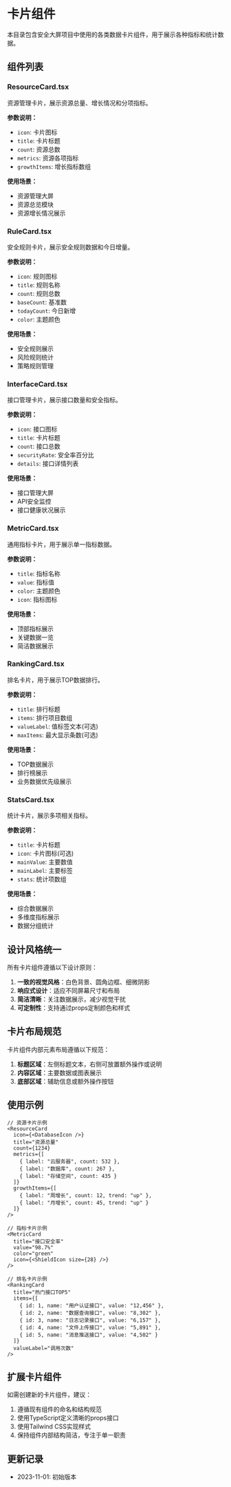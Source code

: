 # 卡片组件

本目录包含安全大屏项目中使用的各类数据卡片组件，用于展示各种指标和统计数据。

## 组件列表

### ResourceCard.tsx
资源管理卡片，展示资源总量、增长情况和分项指标。

**参数说明：**
- `icon`: 卡片图标
- `title`: 卡片标题
- `count`: 资源总数
- `metrics`: 资源各项指标
- `growthItems`: 增长指标数组

**使用场景：**
- 资源管理大屏
- 资源总览模块
- 资源增长情况展示

### RuleCard.tsx
安全规则卡片，展示安全规则数据和今日增量。

**参数说明：**
- `icon`: 规则图标
- `title`: 规则名称
- `count`: 规则总数
- `baseCount`: 基准数
- `todayCount`: 今日新增
- `color`: 主题颜色

**使用场景：**
- 安全规则展示
- 风险规则统计
- 策略规则管理

### InterfaceCard.tsx
接口管理卡片，展示接口数量和安全指标。

**参数说明：**
- `icon`: 接口图标
- `title`: 卡片标题
- `count`: 接口总数
- `securityRate`: 安全率百分比
- `details`: 接口详情列表

**使用场景：**
- 接口管理大屏
- API安全监控
- 接口健康状况展示

### MetricCard.tsx
通用指标卡片，用于展示单一指标数据。

**参数说明：**
- `title`: 指标名称
- `value`: 指标值
- `color`: 主题颜色
- `icon`: 指标图标

**使用场景：**
- 顶部指标展示
- 关键数据一览
- 简洁数据展示

### RankingCard.tsx
排名卡片，用于展示TOP数据排行。

**参数说明：**
- `title`: 排行标题
- `items`: 排行项目数组
- `valueLabel`: 值标签文本(可选)
- `maxItems`: 最大显示条数(可选)

**使用场景：**
- TOP数据展示
- 排行榜展示
- 业务数据优先级展示

### StatsCard.tsx
统计卡片，展示多项相关指标。

**参数说明：**
- `title`: 卡片标题
- `icon`: 卡片图标(可选)
- `mainValue`: 主要数值
- `mainLabel`: 主要标签
- `stats`: 统计项数组

**使用场景：**
- 综合数据展示
- 多维度指标展示
- 数据分组统计

## 设计风格统一

所有卡片组件遵循以下设计原则：

1. **一致的视觉风格**：白色背景、圆角边框、细微阴影
2. **响应式设计**：适应不同屏幕尺寸和布局
3. **简洁清晰**：关注数据展示，减少视觉干扰
4. **可定制性**：支持通过props定制颜色和样式

## 卡片布局规范

卡片组件内部元素布局遵循以下规范：

1. **标题区域**：左侧标题文本，右侧可放置额外操作或说明
2. **内容区域**：主要数据或图表展示
3. **底部区域**：辅助信息或额外操作按钮

## 使用示例

```tsx
// 资源卡片示例
<ResourceCard 
  icon={<DatabaseIcon />}
  title="资源总量"
  count={1234}
  metrics={[
    { label: "云服务器", count: 532 },
    { label: "数据库", count: 267 },
    { label: "存储空间", count: 435 }
  ]}
  growthItems={[
    { label: "周增长", count: 12, trend: "up" },
    { label: "月增长", count: 45, trend: "up" }
  ]}
/>

// 指标卡片示例
<MetricCard
  title="接口安全率"
  value="98.7%"
  color="green"
  icon={<ShieldIcon size={28} />}
/>

// 排名卡片示例
<RankingCard
  title="热门接口TOP5"
  items={[
    { id: 1, name: "用户认证接口", value: "12,456" },
    { id: 2, name: "数据查询接口", value: "8,302" },
    { id: 3, name: "日志记录接口", value: "6,157" },
    { id: 4, name: "文件上传接口", value: "5,891" },
    { id: 5, name: "消息推送接口", value: "4,502" }
  ]}
  valueLabel="调用次数"
/>
```

## 扩展卡片组件

如需创建新的卡片组件，建议：

1. 遵循现有组件的命名和结构规范
2. 使用TypeScript定义清晰的props接口
3. 使用Tailwind CSS实现样式
4. 保持组件内部结构简洁，专注于单一职责

## 更新记录

- 2023-11-01: 初始版本 